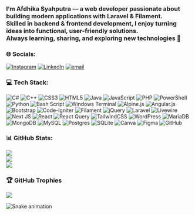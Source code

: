 <!-- ![Afdhika Syahputra](img/github-header-banner.png) -->
### I’m Afdhika Syahputra — a web developer passionate about building modern applications with Laravel & Filament.  <br>Skilled in backend & frontend development, I enjoy turning ideas into functional, user-friendly solutions.  <br>Always learning, sharing, and exploring new technologies 🚀<br>


### 🌐 Socials:
[![Instagram](https://img.shields.io/badge/Instagram-%23E4405F.svg?logo=Instagram&logoColor=white)](https://instagram.com/afdhika_syahputra) [![LinkedIn](https://img.shields.io/badge/LinkedIn-%230077B5.svg?logo=linkedin&logoColor=white)](https://linkedin.com/in/afdhika-syahputra) [![email](https://img.shields.io/badge/Email-D14836?logo=gmail&logoColor=white)](mailto:afdhikasyahputra) 

### 💻 Tech Stack:
![C#](https://img.shields.io/badge/c%23-%23239120.svg?style=for-the-badge&logo=csharp&logoColor=white) ![C++](https://img.shields.io/badge/c++-%2300599C.svg?style=for-the-badge&logo=c%2B%2B&logoColor=white) ![CSS3](https://img.shields.io/badge/css3-%231572B6.svg?style=for-the-badge&logo=css3&logoColor=white) ![HTML5](https://img.shields.io/badge/html5-%23E34F26.svg?style=for-the-badge&logo=html5&logoColor=white) ![Java](https://img.shields.io/badge/java-%23ED8B00.svg?style=for-the-badge&logo=openjdk&logoColor=white) ![JavaScript](https://img.shields.io/badge/javascript-%23323330.svg?style=for-the-badge&logo=javascript&logoColor=%23F7DF1E) ![PHP](https://img.shields.io/badge/php-%23777BB4.svg?style=for-the-badge&logo=php&logoColor=white) ![PowerShell](https://img.shields.io/badge/PowerShell-%235391FE.svg?style=for-the-badge&logo=powershell&logoColor=white) ![Python](https://img.shields.io/badge/python-3670A0?style=for-the-badge&logo=python&logoColor=ffdd54) ![Bash Script](https://img.shields.io/badge/bash_script-%23121011.svg?style=for-the-badge&logo=gnu-bash&logoColor=white) ![Windows Terminal](https://img.shields.io/badge/Windows%20Terminal-%234D4D4D.svg?style=for-the-badge&logo=windows-terminal&logoColor=white) ![Alpine.js](https://img.shields.io/badge/alpinejs-white.svg?style=for-the-badge&logo=alpinedotjs&logoColor=%238BC0D0) ![Angular.js](https://img.shields.io/badge/angular.js-%23E23237.svg?style=for-the-badge&logo=angularjs&logoColor=white) ![Bootstrap](https://img.shields.io/badge/bootstrap-%238511FA.svg?style=for-the-badge&logo=bootstrap&logoColor=white) ![Code-Igniter](https://img.shields.io/badge/CodeIgniter-%23EF4223.svg?style=for-the-badge&logo=codeIgniter&logoColor=white) ![Filament](https://img.shields.io/badge/Filament-FFAA00?style=for-the-badge&logoColor=%23000000) ![jQuery](https://img.shields.io/badge/jquery-%230769AD.svg?style=for-the-badge&logo=jquery&logoColor=white) ![Laravel](https://img.shields.io/badge/laravel-%23FF2D20.svg?style=for-the-badge&logo=laravel&logoColor=white) ![Livewire](https://img.shields.io/badge/livewire-%234e56a6.svg?style=for-the-badge&logo=livewire&logoColor=white) ![Next JS](https://img.shields.io/badge/Next-black?style=for-the-badge&logo=next.js&logoColor=white) ![React](https://img.shields.io/badge/react-%2320232a.svg?style=for-the-badge&logo=react&logoColor=%2361DAFB) ![React Query](https://img.shields.io/badge/-React%20Query-FF4154?style=for-the-badge&logo=react%20query&logoColor=white) ![TailwindCSS](https://img.shields.io/badge/tailwindcss-%2338B2AC.svg?style=for-the-badge&logo=tailwind-css&logoColor=white) ![WordPress](https://img.shields.io/badge/WordPress-%23117AC9.svg?style=for-the-badge&logo=WordPress&logoColor=white) ![MariaDB](https://img.shields.io/badge/MariaDB-003545?style=for-the-badge&logo=mariadb&logoColor=white) ![MongoDB](https://img.shields.io/badge/MongoDB-%234ea94b.svg?style=for-the-badge&logo=mongodb&logoColor=white) ![MySQL](https://img.shields.io/badge/mysql-4479A1.svg?style=for-the-badge&logo=mysql&logoColor=white) ![Postgres](https://img.shields.io/badge/postgres-%23316192.svg?style=for-the-badge&logo=postgresql&logoColor=white) ![SQLite](https://img.shields.io/badge/sqlite-%2307405e.svg?style=for-the-badge&logo=sqlite&logoColor=white) ![Canva](https://img.shields.io/badge/Canva-%2300C4CC.svg?style=for-the-badge&logo=Canva&logoColor=white) ![Figma](https://img.shields.io/badge/figma-%23F24E1E.svg?style=for-the-badge&logo=figma&logoColor=white) ![GitHub](https://img.shields.io/badge/github-%23121011.svg?style=for-the-badge&logo=github&logoColor=white)
### 📊 GitHub Stats:
![](https://github-readme-stats.vercel.app/api?username=afdhika&theme=tokyonight&hide_border=false&include_all_commits=true&count_private=false)<br/>
![](https://nirzak-streak-stats.vercel.app/?user=afdhika&theme=tokyonight&hide_border=false)<br/>
![](https://github-readme-stats.vercel.app/api/top-langs/?username=afdhika&theme=tokyonight&hide_border=false&include_all_commits=true&count_private=false&layout=compact)

### 🏆 GitHub Trophies
![](https://github-profile-trophy.vercel.app/?username=afdhika&theme=radical&no-frame=false&no-bg=true&margin-w=4)

<!-- ### 🔝 Top Contributed Repo
![](https://github-contributor-stats.vercel.app/api?username=afdhika&limit=5&theme=dark&combine_all_yearly_contributions=true)

---
[![](https://visitcount.itsvg.in/api?id=afdhika&icon=0&color=0)](https://visitcount.itsvg.in) -->

<img src="https://raw.githubusercontent.com/afdhika/afdhika/output/snake.svg" alt="Snake animation" />

<!-- Proudly created with GPRM ( https://gprm.itsvg.in ) -->

<!-- #### Skills
<img src="https://img.shields.io/badge/HTML5-E34F26?style=for-the-badge&logo=html5&logoColor=white" />
<img src="https://img.shields.io/badge/JavaScript-323330?style=for-the-badge&logo=javascript&logoColor=F7DF1E
" />
<img src="https://img.shields.io/badge/json-5E5C5C?style=for-the-badge&logo=json&logoColor=white
" />
<img src="https://img.shields.io/badge/Python-FFD43B?style=for-the-badge&logo=python&logoColor=blue
" />
<img src="https://img.shields.io/badge/CSS3-1572B6?style=for-the-badge&logo=css3&logoColor=white
" />
<img src="https://img.shields.io/badge/C%23-239120?style=for-the-badge&logo=csharp&logoColor=white
" />
<img src="https://img.shields.io/badge/Alpine%20JS-8BC0D0?style=for-the-badge&logo=alpinedotjs&logoColor=black
" />
<img src="https://img.shields.io/badge/Bootstrap-563D7C?style=for-the-badge&logo=bootstrap&logoColor=white
" />
<img src="https://img.shields.io/badge/Codeigniter-EF4223?style=for-the-badge&logo=codeigniter&logoColor=white
" />
<img src="https://img.shields.io/badge/Composer-885630?style=for-the-badge&logo=Composer&logoColor=white
" />
<img src="https://img.shields.io/badge/Font_Awesome-339AF0?style=for-the-badge&logo=fontawesome&logoColor=white
" />
<img src="https://img.shields.io/badge/jQuery-0769AD?style=for-the-badge&logo=jquery&logoColor=white
" />
<img src="https://img.shields.io/badge/Laragon-0E83CD?style=for-the-badge&logo=Laragon&logoColor=white
" />
<img src="https://img.shields.io/badge/Laravel-FF2D20?style=for-the-badge&logo=laravel&logoColor=white
" />
<img src="https://img.shields.io/badge/livewire-4e56a6?style=for-the-badge&logo=livewire&logoColor=white
" />
<img src="https://img.shields.io/badge/ngrok-140648?style=for-the-badge&logo=Ngrok&logoColor=white
" />
<img src="https://img.shields.io/badge/Xampp-F37623?style=for-the-badge&logo=xampp&logoColor=white
" />
<img src="https://img.shields.io/badge/ChatGPT-74aa9c?style=for-the-badge&logo=openai&logoColor=white
" />
<img src="https://img.shields.io/badge/Sqlite-003B57?style=for-the-badge&logo=sqlite&logoColor=white
" />
<img src="https://img.shields.io/badge/MySQL-005C84?style=for-the-badge&logo=mysql&logoColor=white
" />
<img src="https://img.shields.io/badge/Canva-%2300C4CC.svg?&style=for-the-badge&logo=Canva&logoColor=white
" />
<img src="https://img.shields.io/badge/Figma-F24E1E?style=for-the-badge&logo=figma&logoColor=white
" />
<img src="https://img.shields.io/badge/PostgreSQL-green?style=for-the-badge
" />
<img src="https://img.shields.io/badge/Tailwind_CSS-38B2AC?style=for-the-badge&logo=tailwind-css&logoColor=white
" />

#### Connect With Me
![https://instagram.com/afdhika_syahputra](https://img.shields.io/badge/Instagram-E4405F?style=for-the-badge&logo=instagram&logoColor=white
) ![https://www.linkedin.com/in/afdhika-syahputra-5b83b6318/](https://img.shields.io/badge/LinkedIn-0077B5?style=for-the-badge&logo=linkedin&logoColor=white
) ![https://wa.me/qr/N7K7JRO4PNW5P1](https://img.shields.io/badge/WhatsApp-25D366?style=for-the-badge&logo=WhatsApp&logoColor=white
) ![https://github.com/afdhika](https://img.shields.io/badge/GitHub-100000?style=for-the-badge&logo=github&logoColor=white
)

#### My Github Stats

![Afdhika's GitHub stats](https://github-readme-stats.vercel.app/api?username=afdhika&show_icons=true&theme=tokyonight) -->